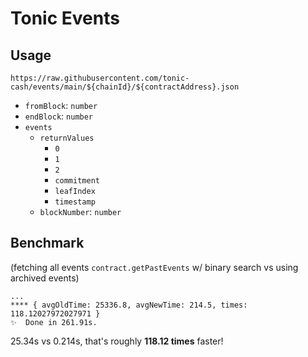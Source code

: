 # Tonic Events

## Usage

`https://raw.githubusercontent.com/tonic-cash/events/main/${chainId}/${contractAddress}.json`

- `fromBlock`: `number`
- `endBlock`: `number`
- `events`
  - `returnValues`
    - `0`
    - `1`
    - `2`
    - `commitment`
    - `leafIndex`
    - `timestamp`
  - `blockNumber`: `number`

## Benchmark
(fetching all events `contract.getPastEvents` w/ binary search vs using archived events)

```
...
**** { avgOldTime: 25336.8, avgNewTime: 214.5, times: 118.12027972027971 }
✨  Done in 261.91s.
```

25.34s vs 0.214s, that's roughly **118.12 times** faster!
